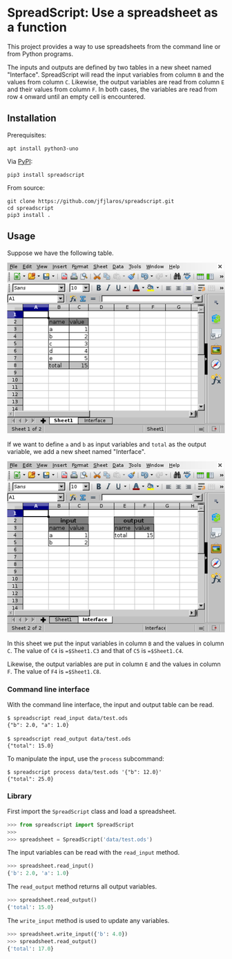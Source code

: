 # SpreadScript: Use a spreadsheet as a function
This project provides a way to use spreadsheets from the command line or from
Python programs.

The inputs and outputs are defined by two tables in a new sheet named
"Interface". SpreadScript will read the input variables from column `B` and the
values from column `C`. Likewise, the output variables are read from column `E`
and their values from column `F`. In both cases, the variables are read from
row `4` onward until an empty cell is encountered.


## Installation
Prerequisites:

    apt install python3-uno

Via [PyPI](https://pypi.python.org/pypi/spreadscript):

    pip3 install spreadscript

From source:

    git clone https://github.com/jfjlaros/spreadscript.git
    cd spreadscript
    pip3 install .


## Usage
Suppose we have the following table.

![Example table.](data/example_table.png)

If we want to define `a` and `b` as input variables and `total` as the output
variable, we add a new sheet named "Interface".

![Example interface.](data/example_interface.png)

In this sheet we put the input variables in column `B` and the values in column
`C`. The value of `C4` is `=$Sheet1.C3` and that of `C5` is `=$Sheet1.C4`.

Likewise, the output variables are put in column `E` and the values in column
`F`. The value of `F4` is `=$Sheet1.C8`.

### Command line interface
With the command line interface, the input and output table can be read.

    $ spreadscript read_input data/test.ods
    {"b": 2.0, "a": 1.0}

    $ spreadscript read_output data/test.ods
    {"total": 15.0}

To manipulate the input, use the `process` subcommand:

    $ spreadscript process data/test.ods '{"b": 12.0}'
    {"total": 25.0}


### Library
First import the `SpreadScript` class and load a spreadsheet.

```python
>>> from spreadscript import SpreadScript
>>>
>>> spreadsheet = SpreadScript('data/test.ods')
```

The input variables can be read with the `read_input` method.

```python
>>> spreadsheet.read_input()
{'b': 2.0, 'a': 1.0}
```

The `read_output` method returns all output variables.

```python
>>> spreadsheet.read_output()
{'total': 15.0}
```

The `write_input` method is used to update any variables. 

```python
>>> spreadsheet.write_input({'b': 4.0})
>>> spreadsheet.read_output()
{'total': 17.0}
```
